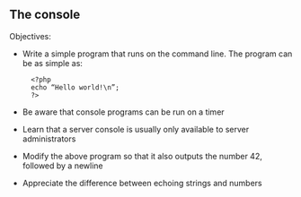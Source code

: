 The console
--

Objectives:

* Write a simple program that runs on the command line. The program can be as simple as:

		<?php
		echo “Hello world!\n”;
		?>

* Be aware that console programs can be run on a timer
* Learn that a server console is usually only available to server administrators
* Modify the above program so that it also outputs the number 42, followed by a newline
* Appreciate the difference between echoing strings and numbers
